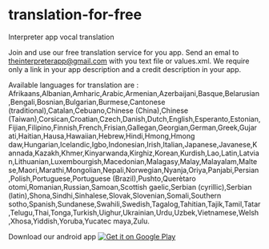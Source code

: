 # translation-for-free
Interpreter app vocal translation

Join and use our free translation service for you app. Send an emal to <a href='mailto:theinterpreterapp@gmail.com'>theinterpreterapp@gmail.com</a> with you text file or values.xml.
We require only a link in your app description and a credit description in your app.



Available languages for translation are : 
Afrikaans,Albanian,Amharic,Arabic,Armenian,Azerbaijani,Basque,Belarusian,Bengali,Bosnian,Bulgarian,Burmese,Cantonese (traditional),Catalan,Cebuano,Chinese (China),Chinese (Taiwan),Corsican,Croatian,Czech,Danish,Dutch,English,Esperanto,Estonian,Fijian,Filipino,Finnish,French,Frisian,Gallegan,Georgian,German,Greek,Gujarati,Haitian,Hausa,Hawaiian,Hebrew,Hindi,Hmong,Hmong daw,Hungarian,Icelandic,Igbo,Indonesian,Irish,Italian,Japanese,Javanese,Kannada,Kazakh,Khmer,Kinyarwanda,Kirghiz,Korean,Kurdish,Lao,Latin,Latvian,Lithuanian,Luxembourgish,Macedonian,Malagasy,Malay,Malayalam,Maltese,Maori,Marathi,Mongolian,Nepali,Norwegian,Nyanja,Oriya,Panjabi,Persian,Polish,Portuguese,Portuguese (Brazil),Pushto,Querètaro otomi,Romanian,Russian,Samoan,Scottish gaelic,Serbian (cyrillic),Serbian (latin),Shona,Sindhi,Sinhalese,Slovak,Slovenian,Somali,Southern sotho,Spanish,Sundanese,Swahili,Swedish,Tagalog,Tahitian,Tajik,Tamil,Tatar,Telugu,Thai,Tonga,Turkish,Uighur,Ukrainian,Urdu,Uzbek,Vietnamese,Welsh,Xhosa,Yiddish,Yoruba,Yucatec maya,Zulu.

Download our android app
<a href='https://play.google.com/store/apps/details?id=it.vincenzoamoruso.theinterpreter&pcampaignid=pcampaignidMKT-Other-global-all-co-prtnr-py-PartBadge-Mar2515-1'><img alt='Get it on Google Play' src='https://play.google.com/intl/en_us/badges/static/images/badges/en_badge_web_generic.png'/></a>


